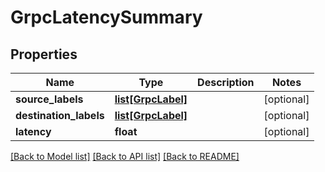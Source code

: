 # GrpcLatencySummary

## Properties
Name | Type | Description | Notes
------------ | ------------- | ------------- | -------------
**source_labels** | [**list[GrpcLabel]**](GrpcLabel.md) |  | [optional] 
**destination_labels** | [**list[GrpcLabel]**](GrpcLabel.md) |  | [optional] 
**latency** | **float** |  | [optional] 

[[Back to Model list]](../README.md#documentation-for-models) [[Back to API list]](../README.md#documentation-for-api-endpoints) [[Back to README]](../README.md)


